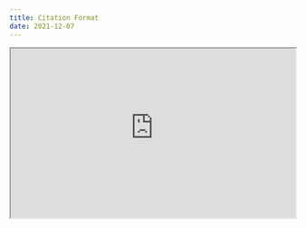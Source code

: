 ```yaml
---
title: Citation Format
date: 2021-12-07
---
```


<iframe src="https://citation-example-generator.scribbr.com/?locale=en-US&citationStyle=mla&citationStyles=mla%2Capa&sourceType=webpage&ref=https%3A%2F%2Fwww.scribbr.com%2Fmla%2Fwebsite-citation%2F&title=How%2520to%2520Cite%2520a%2520Website%2520in%2520MLA%2520%257C%2520Format%2520%2526%2520Examples"></iframe>

<style>
iframe {
  background: #fffcf7;
  width: 100%;
  min-height: 300px;
}
</style>
